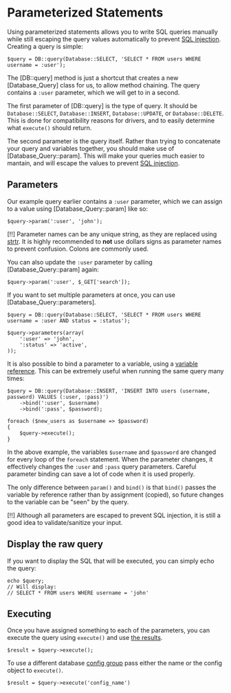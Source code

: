 # Parameterized Statements

Using parameterized statements allows you to write SQL queries manually while still escaping the query values automatically to prevent [SQL injection](http://wikipedia.org/wiki/SQL_Injection). Creating a query is simple:

    $query = DB::query(Database::SELECT, 'SELECT * FROM users WHERE username = :user');

The [DB::query] method is just a shortcut that creates a new [Database_Query] class for us, to allow method chaining. The query contains a `:user` parameter, which we will get to in a second.

The first parameter of [DB::query] is the type of query.  It should be `Database::SELECT`, `Database::INSERT`, `Database::UPDATE`, or `Database::DELETE`.  This is done for compatibility reasons for drivers, and to easily determine what `execute()` should return.

The second parameter is the query itself.  Rather than trying to concatenate your query and variables together, you should make use of [Database_Query::param].  This will make your queries much easier to mantain, and will escape the values to prevent [SQL injection](http://wikipedia.org/wiki/SQL_Injection). 

## Parameters

Our example query earlier contains a `:user` parameter, which we can assign to a value using [Database_Query::param] like so:

    $query->param(':user', 'john');

[!!] Parameter names can be any unique string, as they are replaced using [strtr](http://php.net/strtr). It is highly recommended to **not** use dollars signs as parameter names to prevent confusion.  Colons are commonly used.

You can also update the `:user` parameter by calling [Database_Query::param] again:

    $query->param(':user', $_GET['search']);

If you want to set multiple parameters at once, you can use [Database_Query::parameters].
	
	$query = DB::query(Database::SELECT, 'SELECT * FROM users WHERE username = :user AND status = :status');

	$query->parameters(array(
		':user' => 'john',
		':status' => 'active',
	));

It is also possible to bind a parameter to a variable, using a [variable reference]((http://php.net/language.references.whatdo)). This can be extremely useful when running the same query many times:

    $query = DB::query(Database::INSERT, 'INSERT INTO users (username, password) VALUES (:user, :pass)')
        ->bind(':user', $username)
        ->bind(':pass', $password);

    foreach ($new_users as $username => $password)
    {
        $query->execute();
    }

In the above example, the variables `$username` and `$password` are changed for every loop of the `foreach` statement. When the parameter changes, it effectively changes the `:user` and `:pass` query parameters. Careful parameter binding can save a lot of code when it is used properly.

The only difference between `param()` and `bind()` is that `bind()` passes the variable by reference rather than by assignment (copied), so future changes to the variable can be "seen" by the query. 

[!!] Although all parameters are escaped to prevent SQL injection, it is still a good idea to validate/sanitize your input.

## Display the raw query

If you want to display the SQL that will be executed, you can simply echo the query:

    echo $query;
    // Will display:
    // SELECT * FROM users WHERE username = 'john'

## Executing

Once you have assigned something to each of the parameters, you can execute the query using `execute()` and use [the results](results).

    $result = $query->execute();

To use a different database [config group](config) pass either the name or the config object to `execute()`.

	$result = $query->execute('config_name')